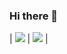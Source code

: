 ### Hi there 👋

<!--

**Arthur-ca/Arthur-ca** is a ✨ _special_ ✨ repository because its `README.md` (this file) appears on your GitHub profile.

Here are some ideas to get you started:

- 🔭 I’m currently working on ...
- 🌱 I’m currently learning ...
- 👯 I’m looking to collaborate on ...
- 🤔 I’m looking for help with ...
- 💬 Ask me about ...
- 📫 How to reach me: ...
- 😄 Pronouns: ...
- ⚡ Fun fact: ...

[![Anurag's GitHub stats](https://github-readme-stats.vercel.app/api?username=Arthur-ca&count_private=true&show_icons=true)](https://github.com/anuraghazra/github-readme-stats)

-->
| <img src="https://github-readme-stats-six-blush.vercel.app/api?username=Arthur-ca&show_icons=true&include_all_commits=true&theme=buefy&hide_border=true&custom_title=Arthur-ca%20😄👍"/> | <img src="https://github-readme-stats-six-blush.vercel.app/api/top-langs/?username=Arthur-ca&langs_count=6&layout=compact&theme=buefy&hide_border=true&custom_title=Top%20Languages%20😄✌️" /> |
